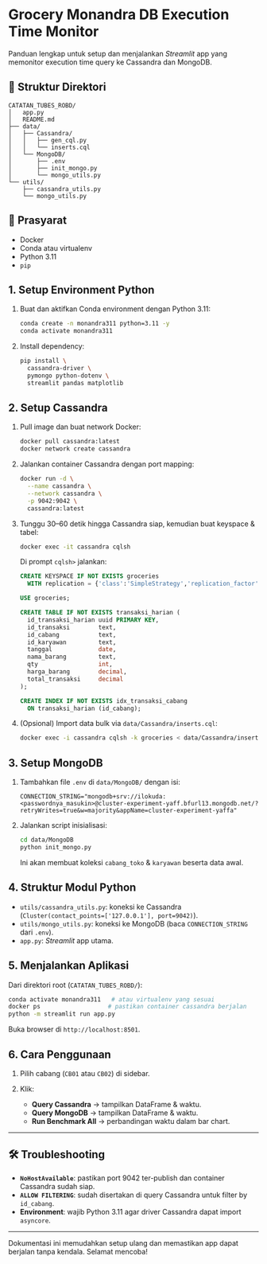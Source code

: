 # Grocery Monandra DB Execution Time Monitor

Panduan lengkap untuk setup dan menjalankan *Streamlit* app yang memonitor execution time query ke Cassandra dan MongoDB.

## 📁 Struktur Direktori

```
CATATAN_TUBES_ROBD/
│   app.py
│   README.md
├── data/
│   ├── Cassandra/
│   │   ├── gen_cql.py
│   │   └── inserts.cql
│   └── MongoDB/
│       ├── .env
│       ├── init_mongo.py
│       └── mongo_utils.py
└── utils/
    ├── cassandra_utils.py
    └── mongo_utils.py
```

## 🔧 Prasyarat

* Docker
* Conda atau virtualenv
* Python 3.11
* `pip`

## 1. Setup Environment Python

1. Buat dan aktifkan Conda environment dengan Python 3.11:

   ```bash
   conda create -n monandra311 python=3.11 -y
   conda activate monandra311
   ```
2. Install dependency:

   ```bash
   pip install \
     cassandra-driver \
     pymongo python-dotenv \
     streamlit pandas matplotlib
   ```

## 2. Setup Cassandra

1. Pull image dan buat network Docker:

   ```bash
   docker pull cassandra:latest
   docker network create cassandra
   ```
2. Jalankan container Cassandra dengan port mapping:

   ```bash
   docker run -d \
     --name cassandra \
     --network cassandra \
     -p 9042:9042 \
     cassandra:latest
   ```
3. Tunggu 30–60 detik hingga Cassandra siap, kemudian buat keyspace & tabel:

   ```bash
   docker exec -it cassandra cqlsh
   ```

   Di prompt `cqlsh>` jalankan:

   ```sql
   CREATE KEYSPACE IF NOT EXISTS groceries
     WITH replication = {'class':'SimpleStrategy','replication_factor':1};

   USE groceries;

   CREATE TABLE IF NOT EXISTS transaksi_harian (
     id_transaksi_harian uuid PRIMARY KEY,
     id_transaksi        text,
     id_cabang           text,
     id_karyawan         text,
     tanggal             date,
     nama_barang         text,
     qty                 int,
     harga_barang        decimal,
     total_transaksi     decimal
   );

   CREATE INDEX IF NOT EXISTS idx_transaksi_cabang
     ON transaksi_harian (id_cabang);
   ```
4. (Opsional) Import data bulk via `data/Cassandra/inserts.cql`:

   ```bash
   docker exec -i cassandra cqlsh -k groceries < data/Cassandra/inserts.cql
   ```

## 3. Setup MongoDB

1. Tambahkan file `.env` di `data/MongoDB/` dengan isi:

   ```dotenv
   CONNECTION_STRING="mongodb+srv://ilokuda:<passwordnya_masukin>@cluster-experiment-yaff.bfurl13.mongodb.net/?retryWrites=true&w=majority&appName=cluster-experiment-yaffa"
   ```
2. Jalankan script inisialisasi:

   ```bash
   cd data/MongoDB
   python init_mongo.py
   ```

   Ini akan membuat koleksi `cabang_toko` & `karyawan` beserta data awal.

## 4. Struktur Modul Python

* `utils/cassandra_utils.py`: koneksi ke Cassandra (`Cluster(contact_points=['127.0.0.1'], port=9042)`).
* `utils/mongo_utils.py`: koneksi ke MongoDB (baca `CONNECTION_STRING` dari `.env`).
* `app.py`: *Streamlit* app utama.

## 5. Menjalankan Aplikasi

Dari direktori root (`CATATAN_TUBES_ROBD/`):

```bash
conda activate monandra311   # atau virtualenv yang sesuai
docker ps                   # pastikan container cassandra berjalan
python -m streamlit run app.py
```

Buka browser di `http://localhost:8501`.

## 6. Cara Penggunaan

1. Pilih cabang (`CB01` atau `CB02`) di sidebar.
2. Klik:

   * **Query Cassandra** → tampilkan DataFrame & waktu.
   * **Query MongoDB** → tampilkan DataFrame & waktu.
   * **Run Benchmark All** → perbandingan waktu dalam bar chart.

---

## 🛠 Troubleshooting

* **`NoHostAvailable`**: pastikan port 9042 ter-publish dan container Cassandra sudah siap.
* **`ALLOW FILTERING`**: sudah disertakan di query Cassandra untuk filter by `id_cabang`.
* **Environment**: wajib Python 3.11 agar driver Cassandra dapat import `asyncore`.

---

Dokumentasi ini memudahkan setup ulang dan memastikan app dapat berjalan tanpa kendala. Selamat mencoba!

